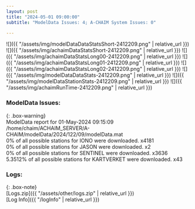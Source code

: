 ```yaml
---
layout: post
title: "2024-05-01 09:00:00"
subtitle: "ModelData Issues: 4; A-CHAIM System Issues: 0"

---
```


![]({{ "/assets/img/modelDataDataStatsShort-2412209.png" | relative_url }})
![]({{ "/assets/img/achaimDataStatsShort-2412209.png" | relative_url }})
![]({{ "/assets/img/achaimDataStatsLong00-2412209.png" | relative_url }})
![]({{ "/assets/img/achaimDataStatsLong01-2412209.png" | relative_url }})
![]({{ "/assets/img/achaimDataStatsLong02-2412209.png" | relative_url }})
![]({{ "/assets/img/modelDataDataStats-2412209.png" | relative_url }})
![]({{ "/assets/img/modelDataStationStats-2412209.png" | relative_url }})
![]({{ "/assets/img/achaimRunTime-2412209.png" | relative_url }})


### ModelData Issues:  
  
{: .box-warning}  
 ModelData report for 01-May-2024 09:15:09   
 /home/chaim/ACHAIM_SERVER/A-CHAIM/modelData/2024/122/09/modelData.mat   
 0% of all possible stations for IONO were downloaded. x4181   
 0% of all possible stations for JASON were downloaded. x2   
 0% of all possible stations for SENTINEL were downloaded. x3636   
 5.3512% of all possible stations for KARTVERKET were downloaded. x43   
  


### Logs:  
  
{: .box-note}  
[Logs.zip]({{ "/assets/other/logs.zip" | relative_url }})  
[Log Info]({{ "/logInfo" | relative_url }})  
